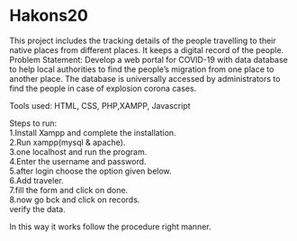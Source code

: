 # Hakons20
This project includes the tracking details of the people travelling to their native places from different places. It keeps a digital record of the people.
Problem Statement: Develop a web portal for COVID-19 with data database to help local authorities to find the people’s migration from one place to another place. The database is universally accessed by administrators to find the people in case of explosion corona cases.

Tools used: HTML, CSS, PHP,XAMPP, Javascript

Steps to run:<br>
1.Install Xampp and complete the installation.<br>
2.Run xampp(mysql & apache).<br>
3.one localhost and run the program.<br>
4.Enter the username and password.<br>
5.after login choose the option given below.<br>
6.Add traveler.<br>
7.fill the form and click on done.<br>
8.now go bck and click on records.<br>
verify the data.<br>

In this way it works follow the procedure right manner.
